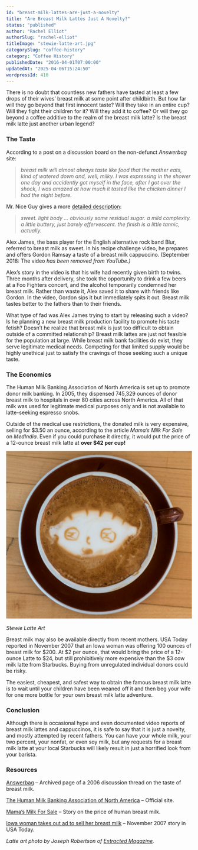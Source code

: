 ```yaml
---
id: "breast-milk-lattes-are-just-a-novelty"
title: "Are Breast Milk Lattes Just A Novelty?"
status: "published"
author: "Rachel Elliot"
authorSlug: "rachel-elliot"
titleImage: "stewie-latte-art.jpg"
categorySlug: "coffee-history"
category: "Coffee History"
publishedDate: "2016-04-01T07:00:00"
updatedAt: "2025-04-06T15:24:50"
wordpressId: 410
---
```


There is no doubt that countless new fathers have tasted at least a few drops of their wives’ breast milk at some point after childbirth. But how far will they go beyond that first innocent taste? Will they take in an entire cup? Will they fight their children for it? Will they add it to coffee? Or will they go beyond a coffee additive to the realm of the breast milk latte? Is the breast milk latte just another urban legend?

### The Taste

According to a post on a discussion board on the non-defunct *Answerbag* site:

> *breast milk will almost always taste like food that the mother eats, kind of watered down and, well, milky. I was expressing in the shower one day and accidently got myself in the face, after I got over the shock, I was amazed at how much it tasted like the chicken dinner I had the night before.*

Mr. Nice Guy gives a more [detailed description](http://bonnehomme.blogspot.com/2005/06/things-i-do-while-wife-and-kid-are.html):

> *sweet. light body … obviously some residual sugar. a mild complexity. a little buttery, just barely effervescent. the finish is a little tannic, actually.*

Alex James, the bass player for the English alternative rock band Blur, referred to breast milk as sweet. In his recipe challenge video, he prepares and offers Gordon Ramsay a taste of a breast milk cappuccino. (September 2018: The video *has been removed from YouTube.)*

Alex’s story in the video is that his wife had recently given birth to twins. Three months after delivery, she took the opportunity to drink a few beers at a Foo Fighters concert, and the alcohol temporarily condemned her breast milk. Rather than waste it, Alex saved it to share with friends like Gordon. In the video, Gordon sips it but immediately spits it out. Breast milk tastes better to the fathers than to their friends.

What type of fad was Alex James trying to start by releasing such a video? Is he planning a new breast milk production facility to promote his taste fetish? Doesn’t he realize that breast milk is just too difficult to obtain outside of a committed relationship? Breast milk lattes are just not feasible for the population at large. While breast milk bank facilities do exist, they serve legitimate medical needs. Competing for that limited supply would be highly unethical just to satisfy the cravings of those seeking such a unique taste.

### The Economics

The Human Milk Banking Association of North America is set up to promote donor milk banking. In 2005, they dispensed 745,329 ounces of donor breast milk to hospitals in over 80 cities across North America. All of that milk was used for legitimate medical purposes only and is not available to latte-seeking espresso snobs.

Outside of the medical use restrictions, the donated milk is very expensive, selling for $3.50 an ounce, according to the article *Mama’s Milk For Sale* on *MedIndia*. Even if you could purchase it directly, it would put the price of a 12-ounce breast milk latte at **over $42 per cup!**

![stewie-latte-art](stewie-latte-art.jpg)

*Stewie Latte Art*

Breast milk may also be available directly from recent mothers. USA Today reported in November 2007 that an Iowa woman was offering 100 ounces of breast milk for $200. At $2 per ounce, that would bring the price of a 12-ounce Latte to $24, but still prohibitively more expensive than the $3 cow milk latte from Starbucks. Buying from unregulated individual donors could be risky.

The easiest, cheapest, and safest way to obtain the famous breast milk latte is to wait until your children have been weaned off it and then beg your wife for one more bottle for your own breast milk latte adventure.

### Conclusion

Although there is occasional hype and even documented video reports of breast milk lattes and cappuccinos, it is safe to say that it is just a novelty, and mostly attempted by recent fathers. You can have your whole milk, your two percent, your nonfat, or even soy milk, but any requests for a breast milk latte at your local Starbucks will likely result in just a horrified look from your barista.

### Resources

[Answerbag](http://web.archive.org/web/20130902081033/http://www.answerbag.com/q_view/73253) – Archived page of a 2006 discussion thread on the taste of breast milk.

[The Human Milk Banking Association of North America](https://www.hmbana.org/) – Official site.

[Mama’s Milk For Sale](https://www.medindia.net/news/mamas-milk-on-sale-8838-1.htm) – Story on the price of human breast milk.

[Iowa woman takes out ad to sell her breast milk](http://web.archive.org/web/20161112015337/http://usatoday30.usatoday.com/news/offbeat/2007-11-04-breastmilk-sale_N.htm) – November 2007 story in USA Today.

*Latte art photo by Joseph Robertson of [Extracted Magazine](/go/coffeeloversmagazine/).*
